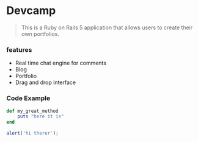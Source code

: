 # Devcamp

> This is a Ruby on Rails 5 application that allows users to create their own portfolios.

### features

- Real time chat engine for comments
- Blog
- Portfolio 
- Drag and drop interface

### Code Example

```ruby
def my_great_method
	puts "here it is"
end
```

```javascript
alert('hi therer');
```